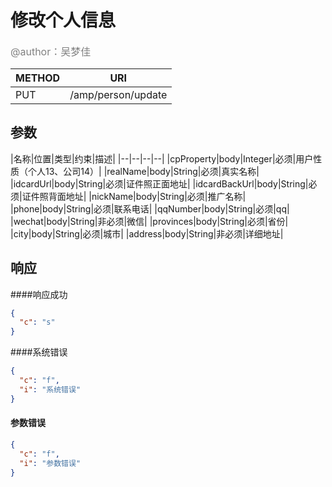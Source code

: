 
# 修改个人信息
<font color="gray" size="3">@author：吴梦佳</font>

|METHOD|URI|
|--|--|
|PUT|/amp/person/update|

## 参数

|名称|位置|类型|约束|描述|
|--|--|--|--|
|cpProperty|body|Integer|必须|用户性质（个人13、公司14）|
|realName|body|String|必须|真实名称|
|idcardUrl|body|String|必须|证件照正面地址|
|idcardBackUrl|body|String|必须|证件照背面地址|
|nickName|body|String|必须|推广名称|
|phone|body|String|必须|联系电话|
|qqNumber|body|String|必须|qq|
|wechat|body|String|非必须|微信|
|provinces|body|String|必须|省份|
|city|body|String|必须|城市|
|address|body|String|非必须|详细地址|



## 响应
####响应成功
```json
{
  "c": "s"
}
```
####系统错误
```json
{
  "c": "f",
  "i": "系统错误"
}
```
#### 参数错误
```json
{
  "c": "f",
  "i": "参数错误"
}
```
